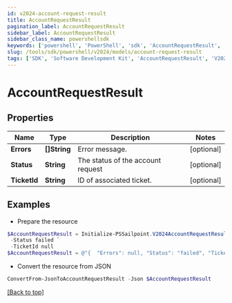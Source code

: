 ```yaml
---
id: v2024-account-request-result
title: AccountRequestResult
pagination_label: AccountRequestResult
sidebar_label: AccountRequestResult
sidebar_class_name: powershellsdk
keywords: ['powershell', 'PowerShell', 'sdk', 'AccountRequestResult', 'V2024AccountRequestResult'] 
slug: /tools/sdk/powershell/v2024/models/account-request-result
tags: ['SDK', 'Software Development Kit', 'AccountRequestResult', 'V2024AccountRequestResult']
---
```



# AccountRequestResult

## Properties

Name | Type | Description | Notes
------------ | ------------- | ------------- | -------------
**Errors** | **[]String** | Error message. | [optional] 
**Status** | **String** | The status of the account request | [optional] 
**TicketId** | **String** | ID of associated ticket. | [optional] 

## Examples

- Prepare the resource
```powershell
$AccountRequestResult = Initialize-PSSailpoint.V2024AccountRequestResult  -Errors null `
 -Status failed `
 -TicketId null
$AccountRequestResult = @"{  "Errors": null, "Status": "failed", "TicketId": "null" }"@
```

- Convert the resource from JSON
```powershell
ConvertFrom-JsonToAccountRequestResult -Json $AccountRequestResult
```


[[Back to top]](#) 

